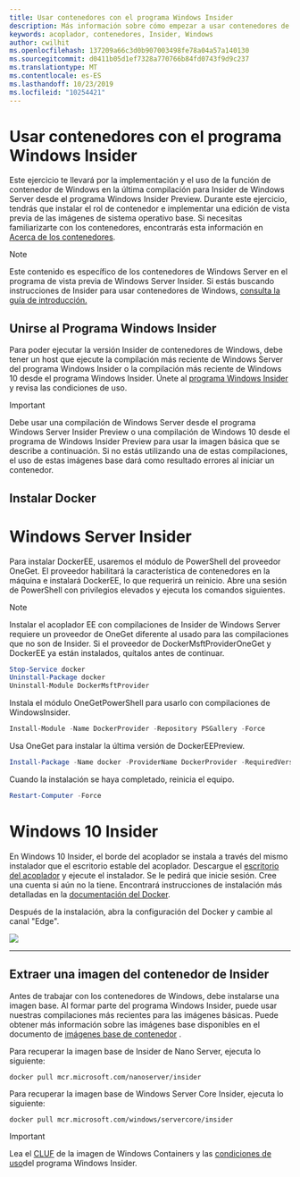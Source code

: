 ```yaml
---
title: Usar contenedores con el programa Windows Insider
description: Más información sobre cómo empezar a usar contenedores de Windows con el programa Windows Insider
keywords: acoplador, contenedores, Insider, Windows
author: cwilhit
ms.openlocfilehash: 137209a66c3d0b907003498fe78a04a57a140130
ms.sourcegitcommit: d0411b05d1ef7328a770766b84fd0743f9d9c237
ms.translationtype: MT
ms.contentlocale: es-ES
ms.lasthandoff: 10/23/2019
ms.locfileid: "10254421"
---
```

# <a name="use-containers-with-the-windows-insider-program"></a>Usar contenedores con el programa Windows Insider

Este ejercicio te llevará por la implementación y el uso de la función de contenedor de Windows en la última compilación para Insider de Windows Server desde el programa Windows Insider Preview. Durante este ejercicio, tendrás que instalar el rol de contenedor e implementar una edición de vista previa de las imágenes de sistema operativo base. Si necesitas familiarizarte con los contenedores, encontrarás esta información en [Acerca de los contenedores](../about/index.md).

> [!NOTE]
> Este contenido es específico de los contenedores de Windows Server en el programa de vista previa de Windows Server Insider. Si estás buscando instrucciones de Insider para usar contenedores de Windows, [consulta la guía de introducción.](../quick-start/set-up-environment.md)

## <a name="join-the-windows-insider-program"></a>Unirse al Programa Windows Insider

Para poder ejecutar la versión Insider de contenedores de Windows, debe tener un host que ejecute la compilación más reciente de Windows Server del programa Windows Insider o la compilación más reciente de Windows 10 desde el programa Windows Insider. Únete al [programa Windows Insider](https://insider.windows.com/GettingStarted) y revisa las condiciones de uso.

> [!IMPORTANT]
> Debe usar una compilación de Windows Server desde el programa Windows Server Insider Preview o una compilación de Windows 10 desde el programa de Windows Insider Preview para usar la imagen básica que se describe a continuación. Si no estás utilizando una de estas compilaciones, el uso de estas imágenes base dará como resultado errores al iniciar un contenedor.

## <a name="install-docker"></a>Instalar Docker

<!-- start tab view -->
# [<a name="windows-server-insider"></a>Windows Server Insider](#tab/Windows-Server-Insider)

Para instalar DockerEE, usaremos el módulo de PowerShell del proveedor OneGet. El proveedor habilitará la característica de contenedores en la máquina e instalará DockerEE, lo que requerirá un reinicio. Abre una sesión de PowerShell con privilegios elevados y ejecuta los comandos siguientes.

> [!NOTE]
> Instalar el acoplador EE con compilaciones de Insider de Windows Server requiere un proveedor de OneGet diferente al usado para las compilaciones que no son de Insider. Si el proveedor de DockerMsftProviderOneGet y DockerEE ya están instalados, quítalos antes de continuar.

```powershell
Stop-Service docker
Uninstall-Package docker
Uninstall-Module DockerMsftProvider
```

Instala el módulo OneGetPowerShell para usarlo con compilaciones de WindowsInsider.

```powershell
Install-Module -Name DockerProvider -Repository PSGallery -Force
```

Usa OneGet para instalar la última versión de DockerEEPreview.

```powershell
Install-Package -Name docker -ProviderName DockerProvider -RequiredVersion Preview
```

Cuando la instalación se haya completado, reinicia el equipo.

```powershell
Restart-Computer -Force
```

# [<a name="windows-10-insider"></a>Windows 10 Insider](#tab/Windows-10-Insider)

En Windows 10 Insider, el borde del acoplador se instala a través del mismo instalador que el escritorio estable del acoplador. Descargue el [escritorio del acoplador](https://store.docker.com/editions/community/docker-ce-desktop-windows) y ejecute el instalador. Se le pedirá que inicie sesión. Cree una cuenta si aún no la tiene. Encontrará instrucciones de instalación más detalladas en la [documentación del Docker](https://docs.docker.com/docker-for-windows/install).

Después de la instalación, abra la configuración del Docker y cambie al canal "Edge".

![](./media/docker-edge-instruction.png)

---
<!-- stop tab view -->

## <a name="pull-an-insider-container-image"></a>Extraer una imagen del contenedor de Insider

Antes de trabajar con los contenedores de Windows, debe instalarse una imagen base. Al formar parte del programa Windows Insider, puede usar nuestras compilaciones más recientes para las imágenes básicas. Puede obtener más información sobre las imágenes base disponibles en el documento de [imágenes base de contenedor](../manage-containers/container-base-images.md) .

Para recuperar la imagen base de Insider de Nano Server, ejecuta lo siguiente:

```console
docker pull mcr.microsoft.com/nanoserver/insider
```

Para recuperar la imagen base de Windows Server Core Insider, ejecuta lo siguiente:

```console
docker pull mcr.microsoft.com/windows/servercore/insider
```

> [!IMPORTANT]
> Lea el [CLUF](../images-eula.md ) de la imagen de Windows Containers y las [condiciones de uso](https://www.microsoft.com/software-download/windowsinsiderpreviewserver)del programa Windows Insider.
